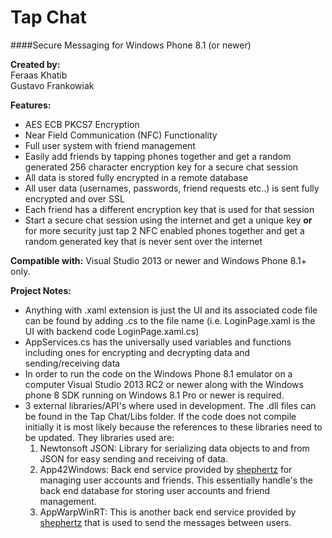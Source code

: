 Tap Chat
=================
####Secure Messaging for Windows Phone 8.1 (or newer)

**Created by:**  
Feraas Khatib  
Gustavo Frankowiak  

**Features:**  

* AES ECB PKCS7 Encryption
* Near Field Communication (NFC) Functionality
* Full user system with friend management
* Easily add friends by tapping phones together and get a random generated 256 character encryption key for a secure chat session
* All data is stored fully encrypted in a remote database
* All user data (usernames, passwords, friend requests etc..) is sent fully encrypted and over SSL
* Each friend has a different encryption key that is used for that session
* Start a secure chat session using the internet and get a unique key **or** for more security just tap 2 NFC enabled phones together and get a random generated key that is never sent over the internet  

**Compatible with:** Visual Studio 2013 or newer and Windows Phone 8.1+ only.  

**Project Notes:**

* Anything with .xaml extension is just the UI and its associated code file can be found by adding .cs to the file name (i.e. LoginPage.xaml is the UI with backend code LoginPage.xaml.cs)
* AppServices.cs has the universally used variables and functions including ones for encrypting and decrypting data and sending/receiving data
* In order to run the code on the Windows Phone 8.1 emulator on a computer Visual Studio 2013 RC2 or newer along with the Windows phone 8 SDK running on Windows 8.1 Pro or newer is required.
* 3 external libraries/API's where used in development. The .dll files can be found in the Tap Chat/Libs folder. If the code does not compile initially it is most likely because the references to these libraries need to be updated. They libraries used are:
    1. Newtonsoft JSON: Library for serializing data objects to and from JSON for easy sending and receiving of data.
    2. App42Windows: Back end service provided by [shephertz](http://www.shephertz.com) for managing user accounts and friends. This essentially handle's the back end database for storing user accounts and friend management.
    3. AppWarpWinRT: This is another back end service provided by [shephertz](http://www.shephertz.com) that is used to send the messages between users.
